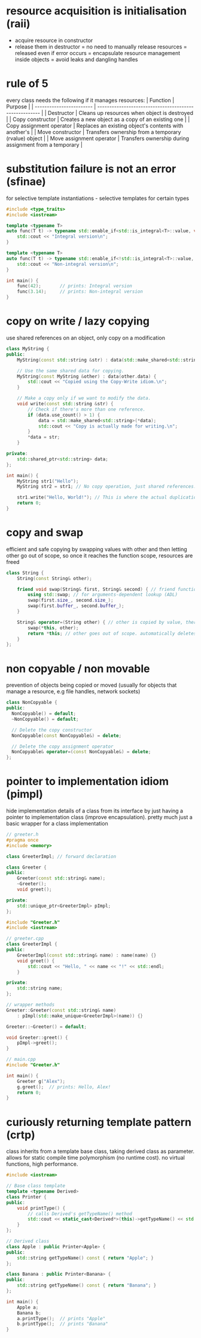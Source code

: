 # resource acquisition is initialisation (raii)

- acquire resource in constructor
- release them in destructor
  = no need to manually release resources
  = released even if error occurs
  = encapsulate resource management inside objects
  = avoid leaks and dangling handles

# rule of 5

every class needs the following if it manages resources:
| Function | Purpose |
| ------------------------ | ------------------------------------------------------ |
| Destructor | Cleans up resources when object is destroyed |
| Copy constructor | Creates a new object as a copy of an existing one |
| Copy assignment operator | Replaces an existing object's contents with another's |
| Move constructor | Transfers ownership from a temporary (rvalue) object |
| Move assignment operator | Transfers ownership during assignment from a temporary |

# substitution failure is not an error (sfinae)

for selective template instantiations - selective templates for certain types

```cpp
#include <type_traits>
#include <iostream>

template <typename T>
auto func(T t) -> typename std::enable_if<std::is_integral<T>::value, void>::type {
    std::cout << "Integral version\n";
}

template <typename T>
auto func(T t) -> typename std::enable_if<!std::is_integral<T>::value, void>::type {
    std::cout << "Non-integral version\n";
}

int main() {
    func(42);       // prints: Integral version
    func(3.14);     // prints: Non-integral version
}
```

# copy on write / lazy copying

use shared references on an object, only copy on a modification

```cpp
class MyString {
public:
    MyString(const std::string &str) : data(std::make_shared<std::string>(str)) {}

    // Use the same shared data for copying.
    MyString(const MyString &other) : data(other.data) {
        std::cout << "Copied using the Copy-Write idiom.\n";
    }

    // Make a copy only if we want to modify the data.
    void write(const std::string &str) {
        // Check if there's more than one reference.
        if (data.use_count() > 1) {
            data = std::make_shared<std::string>(*data);
            std::cout << "Copy is actually made for writing.\n";
        }
        *data = str;
    }

private:
    std::shared_ptr<std::string> data;
};

int main() {
    MyString str1("Hello");
    MyString str2 = str1; // No copy operation, just shared references.

    str1.write("Hello, World!"); // This is where the actual duplication happens.
    return 0;
}
```

# copy and swap

efficient and safe copying by swapping values with other and then letting other go out of scope, so once it reaches the function scope, resources are freed

```cpp
class String {
    String(const String& other);

    friend void swap(String& first, String& second) { // friend function has access to private members of string
        using std::swap; // for arguments-dependent lookup (ADL)
        swap(first.size_, second.size_);
        swap(first.buffer_, second.buffer_);
    }

    String& operator=(String other) { // other is copied by value, therefore is a duplicate of the copied string
        swap(*this, other);
        return *this; // other goes out of scope. automatically deletes resources
    }
};
```

# non copyable / non movable

prevention of objects being copied or moved (usually for objects that manage a resource, e.g file handles, network sockets)

```cpp
class NonCopyable {
public:
  NonCopyable() = default;
  ~NonCopyable() = default;

  // Delete the copy constructor
  NonCopyable(const NonCopyable&) = delete;

  // Delete the copy assignment operator
  NonCopyable& operator=(const NonCopyable&) = delete;
};
```

# pointer to implementation idiom (pimpl)

hide implementation details of a class from its interface by just having a pointer to implementation class (improve encapsulation). pretty much just a basic wrapper for a class implementation

```cpp
// greeter.h
#pragma once
#include <memory>

class GreeterImpl; // forward declaration

class Greeter {
public:
    Greeter(const std::string& name);
    ~Greeter();
    void greet();

private:
    std::unique_ptr<GreeterImpl> pImpl;
};

#include "Greeter.h"
#include <iostream>

// greeter.cpp
class GreeterImpl {
public:
    GreeterImpl(const std::string& name) : name(name) {}
    void greet() {
        std::cout << "Hello, " << name << "!" << std::endl;
    }

private:
    std::string name;
};

// wrapper methods
Greeter::Greeter(const std::string& name)
    : pImpl(std::make_unique<GreeterImpl>(name)) {}

Greeter::~Greeter() = default;

void Greeter::greet() {
    pImpl->greet();
}

// main.cpp
#include "Greeter.h"

int main() {
    Greeter g("Alex");
    g.greet();  // prints: Hello, Alex!
    return 0;
}
```

# curiously returning template pattern (crtp)

class inherits from a template base class, taking derived class as parameter. allows for static compile time polymorphism (no runtime cost). no virtual functions, high performance.

```cpp
#include <iostream>

// Base class template
template <typename Derived>
class Printer {
public:
    void printType() {
        // calls Derived's getTypeName() method
        std::cout << static_cast<Derived*>(this)->getTypeName() << std::endl;
    }
};

// Derived class
class Apple : public Printer<Apple> {
public:
    std::string getTypeName() const { return "Apple"; }
};

class Banana : public Printer<Banana> {
public:
    std::string getTypeName() const { return "Banana"; }
};

int main() {
    Apple a;
    Banana b;
    a.printType();  // prints "Apple"
    b.printType();  // prints "Banana"
}
```
